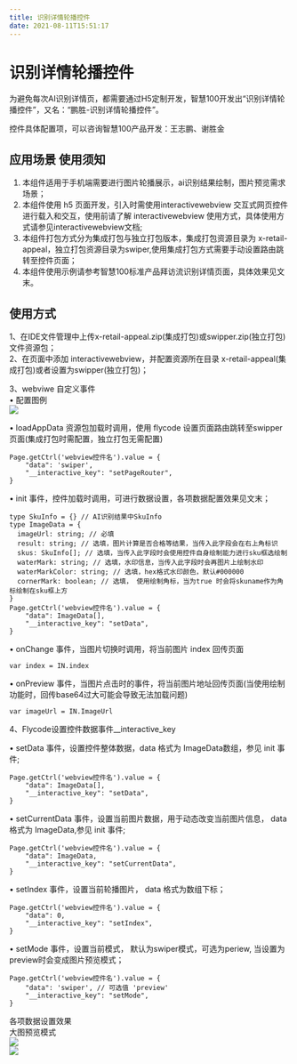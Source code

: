 ```yaml
---
title: 识别详情轮播控件
date: 2021-08-11T15:51:17
---
```


# 识别详情轮播控件

为避免每次AI识别详情页，都需要通过H5定制开发，智慧100开发出“识别详情轮播控件”，又名：“鹏胜-识别详情轮播控件”。

控件具体配置项，可以咨询智慧100产品开发：王志鹏、谢胜金

## 应用场景 使用须知

1. 本组件适用于手机端需要进行图片轮播展示，ai识别结果绘制，图片预览需求场景；
2. 本组件使用 h5 页面开发，引入时需使用interactivewebview 交互式网页控件进行载入和交互，使用前请了解 interactivewebview 使用方式，具体使用方式请参见interactivewebview文档;
3. 本组件打包方式分为集成打包与独立打包版本，集成打包资源目录为 x-retail-appeal，独立打包资源目录为swiper,使用集成打包方式需要手动设置路由跳转至控件页面；
4. 本组件使用示例请参考智慧100标准产品拜访流识别详情页面，具体效果见文末。

## 使用方式

1、在IDE文件管理中上传x-retail-appeal.zip(集成打包)或swipper.zip(独立打包)文件资源包；  
2、在页面中添加 interactivewebview，并配置资源所在目录 x-retail-appeal(集成打包)或者设置为swipper(独立打包)；

3、webviwe 自定义事件  
• 配置图例  
![](http://apaas.wxchina.com:8881/wp-content/uploads/%E9%85%8D%E7%BD%AE%E5%9B%BE%E4%BE%8B.png)

• loadAppData 资源包加载时调用，使用 flycode 设置页面路由跳转至swipper页面(集成打包时需配置，独立打包无需配置)

```
Page.getCtrl('webview控件名').value = {
    "data": 'swiper',
    "__interactive_key": "setPageRouter",
}
```

• init 事件，控件加载时调用，可进行数据设置，各项数据配置效果见文末；

```
type SkuInfo = {} // AI识别结果中SkuInfo
type ImageData = {
  imageUrl: string; // 必填
  result: string; // 选填，图片计算是否合格等结果，当传入此字段会在右上角标识
  skus: SkuInfo[]; // 选填，当传入此字段时会使用控件自身绘制能力进行sku框选绘制
  waterMark: string; // 选填，水印信息，当传入此字段时会再图片上绘制水印
  waterMarkColor: string; // 选填，hex格式水印颜色，默认#000000
  cornerMark: boolean; // 选填， 使用绘制角标，当为true 时会将skuname作为角标绘制在sku框上方
}
Page.getCtrl('webview控件名').value = {
    "data": ImageData[],
    "__interactive_key": "setData",
}
```

• onChange 事件，当图片切换时调用，将当前图片 index 回传页面

```
var index = IN.index
```

• onPreview 事件，当图片点击时的事件，将当前图片地址回传页面(当使用绘制功能时，回传base64过大可能会导致无法加载问题)

```
var imageUrl = IN.ImageUrl
```

4、Flycode设置控件数据事件\_\_interactive\_key

• setData 事件，设置控件整体数据，data 格式为 ImageData数组，参见 init 事件;

```
Page.getCtrl('webview控件名').value = {
    "data": ImageData[],
    "__interactive_key": "setData",
}
```

• setCurrentData 事件，设置当前图片数据，用于动态改变当前图片信息， data 格式为 ImageData,参见 init 事件;

```
Page.getCtrl('webview控件名').value = {
    "data": ImageData,
    "__interactive_key": "setCurrentData",
}
```

• setIndex 事件，设置当前轮播图片， data 格式为数组下标；

```
Page.getCtrl('webview控件名').value = {
    "data": 0,
    "__interactive_key": "setIndex",
}
```

• setMode 事件，设置当前模式， 默认为swiper模式，可选为periew, 当设置为preview时会变成图片预览模式；

```
Page.getCtrl('webview控件名').value = {
    "data": 'swiper', // 可选值 'preview'
    "__interactive_key": "setMode",
}
```

各项数据设置效果  
大图预览模式  
![](http://apaas.wxchina.com:8881/wp-content/uploads/%E9%85%8D%E7%BD%AE%E6%95%88%E6%9E%9C.png)  
![](http://apaas.wxchina.com:8881/wp-content/uploads/%E9%85%8D%E7%BD%AE%E6%95%88%E6%9E%9C2.png)